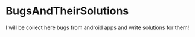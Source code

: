 # BugsAndTheirSolutions
I will be collect here bugs from android apps and write solutions for them!
